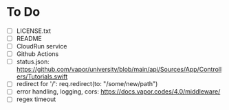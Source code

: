 # To Do

- [ ] LICENSE.txt
- [ ] README
- [ ] CloudRun service
- [ ] Github Actions
- [ ] status.json: https://github.com/vapor/university/blob/main/api/Sources/App/Controllers/Tutorials.swift
- [ ] redirect for '/': req.redirect(to: "/some/new/path")
- [ ] error handling, logging, cors: https://docs.vapor.codes/4.0/middleware/
- [ ] regex timeout
